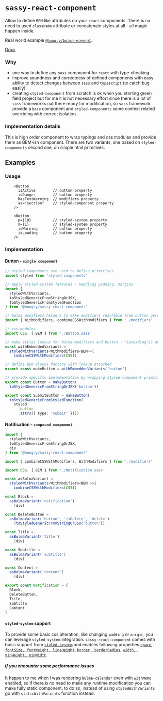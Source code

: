 `sassy-react-component`
===

Allow to define `BEM` like attributes on your `react` components.
There is no need to used `className` attribute or concatenate styles at all - all magic happen inside.

Real world example [`@hungry/bulma-element`](https://github.com/hungry-consulting/bulma-element).

[Docs](https://hungry-consulting.github.io/sassy-react-component/)

### Why
* one way to define any `sass` component for `react` with type-checking
* improve soundness and correctness of defined components with easy ability to detect changes between `sass` and `typescript` (to catch bug easily)
* creating `styled-component` from scratch is ok when you starting green field project but for me it is not necessary effort since there is a lot of `sass` frameworks out there ready for modification, so `sass` framework provide a `base` component and `styled-components` some context related overriding with correct isolation.

### Implementation details
This is high order component to wrap typings and css modules and provide them as BEM-ish component.
There are two variants, one based on `styled-components` second one, on simple html primitives.

## Examples

### Usage
```tsx
    <Button 
      isActive        // button property 
      isDanger        // button property 
      hasTextWarning  // modifiers property
      as="section"    // styled-component property
    />

    <Button 
      p={10}          // styled-system property
      m={1}           // styled-system property
      isWarning       // button property 
      isLoading       // button property 
    />
```


### Implementation
#### Button - `single component`

```ts
// styled-components are used to define primitives
import styled from 'styled-components'

// apply styled-system features - handling padding, margins
import {
  styledWithVariants,
  toStyledGenericFromStringOrJSX,
  toStyledGenericFromStyledFunction
} from '@hungry/sassy-react-component'

// bulma modifiers helpers to make modifiers reachable from button perspective
import { WithModifiers, combineCSSWithModifiers } from './modifiers'

// css-modules
import CSS, { BEM } from './Button.sass'

// make styles lookup for bulma-modifiers and button - "Cascading"SS augmentation
const withEmbeddedVariants =
  styledWithVariants<WithModifiers<BEM>>(
    combineCSSWithModifiers(CSS))

// define BEM blocks factory with lookup attached
export const makeButton = withEmbeddedVariants('button')

// provide specific implementation by wrapping styled-component primitive
export const Button = makeButton(
  toStyledGenericFromStringOrJSX('button'))

export const SubmitButton = makeButton(
  toStyledGenericFromStyledFunction(
    styled
      .button
      .attrs({ type: 'submit' })))
```

#### Notification - `compound component`

```ts
import {
  styledWithVariants,
  toStyledGenericFromStringOrJSX,
  div
} from '@hungry/sassy-react-component'

import { combineCSSWithModifiers, WithModifiers } from './modifiers'

import CSS, { BEM } from './Notification.sass'

const asBulmaVariant =
  styledWithVariants<WithModifiers<BEM >>(
    combineCSSWithModifiers(CSS))

const Block =
  asBulmaVariant('notification')
    (div)

const DeleteButton =
  asBulmaVariant('button', 'isDelete', 'delete')
    (toStyledGenericFromStringOrJSX('button'))

const Title =
  asBulmaVariant('title')
    (div)

const Subtitle =
  asBulmaVariant('subtitle')
    (div)

const Content =
  asBulmaVariant('content')
    (div)

export const Notification = {
  Block,
  DeleteButton,
  Title,
  Subtitle,
  Content
}
```

#### `styled-system` support
To provide some basic css alteration, like changing `padding` or `margin`, you can leverage `styled-system` integration. `sassy-react-component` comes with basic support from [`styled-system`](https://github.com/jxnblk/styled-system) and enables following properties [`space`](https://github.com/jxnblk/styled-system/blob/master/docs/api.md#space), [`fontSize, fontWeight, lineHeight`](https://github.com/jxnblk/styled-system/blob/master/docs/api.md#fontsize), [`border, borderRadius`](https://github.com/jxnblk/styled-system/blob/master/docs/api.md#borders), [`width, minHeight, minWidth`](https://github.com/jxnblk/styled-system/blob/master/docs/api.md#width).

##### If you encounter some performance issues
It happen to me when I was rendering `bulma-calendar` even with `withMemo` enabled, so if there is no need to make any runtime modification you can make fully static component, to do so, instead of using `styledWithVariants` go with `staticWithVariants` function instead.